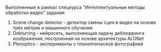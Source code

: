 Выполненные в рамках спецкурса “Интеллектуальные методы обработки видео” задания: 
1. Scene change detector - детектор смены сцен в видео на основе трёх метрик и машинного обучения
2. Deblurring - нейросеть, выполняющая задачу деблюрринга изображения, построенная на основе архитектуры ALGNet
3. Plenoptics - эксперименты с пленоптической фотографией
